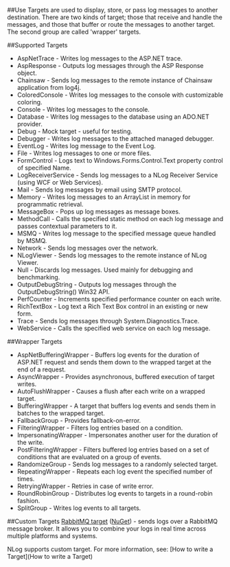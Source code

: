 ##Use
Targets are used to display, store, or pass log messages to another destination. There are two kinds of target; those that receive and handle the messages, and those that buffer or route the messages to another target. The second group are called 'wrapper' targets.

##Supported Targets
* AspNetTrace - Writes log messages to the ASP.NET trace.
* AspResponse - Outputs log messages through the ASP Response object.
* Chainsaw - Sends log messages to the remote instance of Chainsaw application from log4j.
* ColoredConsole - Writes log messages to the console with customizable coloring.
* Console - Writes log messages to the console.
* Database - Writes log messages to the database using an ADO.NET provider.
* Debug - Mock target - useful for testing.
* Debugger - Writes log messages to the attached managed debugger.
* EventLog - Writes log message to the Event Log.
* File - Writes log messages to one or more files.
* FormControl - Logs text to Windows.Forms.Control.Text property control of specified Name.
* LogReceiverService - Sends log messages to a NLog Receiver Service (using WCF or Web Services).
* Mail - Sends log messages by email using SMTP protocol.
* Memory - Writes log messages to an ArrayList in memory for programmatic retrieval.
* MessageBox - Pops up log messages as message boxes.
* MethodCall - Calls the specified static method on each log message and passes contextual parameters to it.
* MSMQ - Writes log message to the specified message queue handled by MSMQ.
* Network - Sends log messages over the network.
* NLogViewer - Sends log messages to the remote instance of NLog Viewer.
* Null - Discards log messages. Used mainly for debugging and benchmarking.
* OutputDebugString - Outputs log messages through the OutputDebugString() Win32 API.
* PerfCounter - Increments specified performance counter on each write.
* RichTextBox - Log text a Rich Text Box control in an existing or new form.
* Trace - Sends log messages through System.Diagnostics.Trace.
* WebService - Calls the specified web service on each log message.

##Wrapper Targets
* AspNetBufferingWrapper - Buffers log events for the duration of ASP.NET request and sends them down to the wrapped target at the end of a request.
* AsyncWrapper - Provides asynchronous, buffered execution of target writes.
* AutoFlushWrapper - Causes a flush after each write on a wrapped target.
* BufferingWrapper - A target that buffers log events and sends them in batches to the wrapped target.
* FallbackGroup - Provides fallback-on-error.
* FilteringWrapper - Filters log entries based on a condition.
* ImpersonatingWrapper - Impersonates another user for the duration of the write.
* PostFilteringWrapper - Filters buffered log entries based on a set of conditions that are evaluated on a group of events.
* RandomizeGroup - Sends log messages to a randomly selected target.
* RepeatingWrapper - Repeats each log event the specified number of times.
* RetryingWrapper - Retries in case of write error.
* RoundRobinGroup - Distributes log events to targets in a round-robin fashion.
* SplitGroup - Writes log events to all targets.

##Custom Targets
[RabbitMQ target](https://github.com/haf/NLog.RabbitMQ) ([NuGet](http://nuget.org/packages/NLog.RabbitMQ)) - sends logs over a RabbitMQ message broker. It allows you to combine your logs in real time across multiple platforms and systems.

NLog supports custom target. For more information, see: [How to write a Target](How to write a Target)